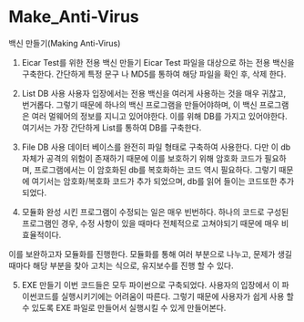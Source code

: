 # Make_Anti-Virus
백신 만들기(Making Anti-Virus)

01. Eicar Test를 위한 전용 백신 만들기
Eicar Test 파일을 대상으로 하는 전용 백신을 구축한다. 간단하게 특정 문구 나 MD5를 통하여 해당 파일을 확인 후, 삭제 한다.

02. List DB 사용
사용자 입장에서는 전용 백신을 여러게 사용하는 것을 매우 귀찮고, 번거롭다. 그렇기 때문에 하나의 백신 프로그램을 만들어야하며, 이 백신 프로그램은 여러 멀웨어의 정보를 지니고 있어야한다.
이를 위해 DB를 가지고 있어야한다. 여기서는 가장 간단하게 List를 통하여 DB를 구축한다.

03. File DB 사용
데이터 베이스를 완전히 파일 형태로 구축하여 사용한다. 다만 이 db 자체가 공격의 위험이 존재하기 때문에 이를 보호하기 위해 암호화 코드가 필요하며, 프로그램에서는 이 암호화된 db를 복호화하는 코드 역시 필요하다.
그렇기 때문에 여기서는 암호화/복호화 코드가 추가 되었으며, db를 읽어 들이는 코드또한 추가되었다.

04. 모듈화
완성 시킨 프로그램이 수정되는 일은 매우 빈번하다. 하나의 코드로 구성된 프로그램인 경우, 수정 사항이 있을 때마다 전체적으로 고쳐야되기 때문에 매우 비효율적이다.

이를 보완하고자 모듈화를 진행한다. 모듈화를 통해 여러 부분으로 나누고, 문제가 생길 때마다 해당 부분을 찾아 고치는 식으로, 유지보수를 진행 할 수 있다.

05. EXE 만들기
이번 코드들은 모두 파이썬으로 구축되었다. 사용자의 입장에서 이 파이썬코드를 실행시키기에는 어려움이 따른다. 그렇기 때문에 사용자가 쉽게 사용 할 수 있도록 EXE 파일로 만들어서 실행시킬 수 있게 만들어본다.
